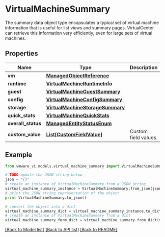 # VirtualMachineSummary

The summary data object type encapsulates a typical set of virtual machine information that is useful for list views and summary pages.  VirtualCenter can retrieve this information very efficiently, even for large sets of virtual machines. 

## Properties
Name | Type | Description | Notes
------------ | ------------- | ------------- | -------------
**vm** | [**ManagedObjectReference**](ManagedObjectReference.md) |  | [optional] 
**runtime** | [**VirtualMachineRuntimeInfo**](VirtualMachineRuntimeInfo.md) |  | 
**guest** | [**VirtualMachineGuestSummary**](VirtualMachineGuestSummary.md) |  | [optional] 
**config** | [**VirtualMachineConfigSummary**](VirtualMachineConfigSummary.md) |  | 
**storage** | [**VirtualMachineStorageSummary**](VirtualMachineStorageSummary.md) |  | [optional] 
**quick_stats** | [**VirtualMachineQuickStats**](VirtualMachineQuickStats.md) |  | 
**overall_status** | [**ManagedEntityStatusEnum**](ManagedEntityStatusEnum.md) |  | 
**custom_value** | [**List[CustomFieldValue]**](CustomFieldValue.md) | Custom field values.  | [optional] 

## Example

```python
from vmware_vi.models.virtual_machine_summary import VirtualMachineSummary

# TODO update the JSON string below
json = "{}"
# create an instance of VirtualMachineSummary from a JSON string
virtual_machine_summary_instance = VirtualMachineSummary.from_json(json)
# print the JSON string representation of the object
print VirtualMachineSummary.to_json()

# convert the object into a dict
virtual_machine_summary_dict = virtual_machine_summary_instance.to_dict()
# create an instance of VirtualMachineSummary from a dict
virtual_machine_summary_form_dict = virtual_machine_summary.from_dict(virtual_machine_summary_dict)
```
[[Back to Model list]](../README.md#documentation-for-models) [[Back to API list]](../README.md#documentation-for-api-endpoints) [[Back to README]](../README.md)


